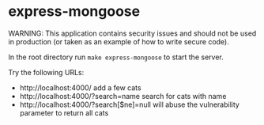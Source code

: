 # express-mongoose

WARNING: This application contains security issues and should not be used in production (or taken as an example of how to write secure code).

In the root directory run `make express-mongoose` to start the server.

Try the following URLs:

- http://localhost:4000/ add a few cats
- http://localhost:4000/?search=name search for cats with name
- http://localhost:4000/?search[$ne]=null will abuse the vulnerability parameter to return all cats
